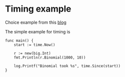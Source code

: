 # Timing example

Choice example from this [blog](https://coderwall.com/p/cp5fya/measuring-execution-time-in-go)

The simple example for timing is

```
func main() {
    start := time.Now()

    r := new(big.Int)
    fmt.Println(r.Binomial(1000, 10))

    log.Printf("Binomial took %s", time.Since(start))
}
```
